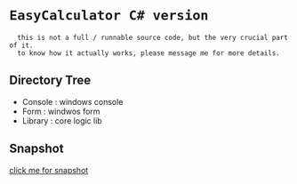 `EasyCalculator C# version`
===
      this is not a full / runnable source code, but the very crucial part of it.
      to know how it actually works, please message me for more details.

Directory Tree
---
* Console : windows console
* Form : windwos form
* Library : core logic lib

Snapshot
---
[click me for snapshot](https://www.dropbox.com/sh/b4r1pfmgix1z6g2/AADXA7iRsjavIhavIPS8N0jva "snapshot")

